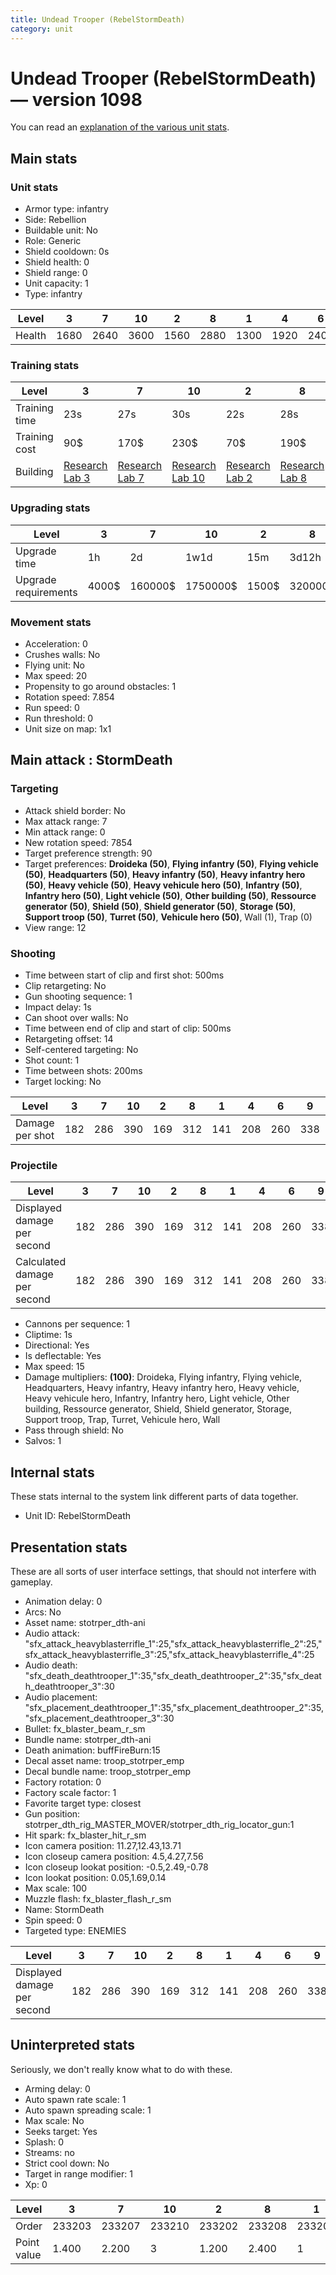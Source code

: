 ```yaml
---
title: Undead Trooper (RebelStormDeath)
category: unit
---
```


# Undead Trooper (RebelStormDeath) — version 1098

You can read an [explanation  of the various unit stats](unitexplained.md).

## Main stats

### Unit stats

  * Armor type: infantry
  * Side: Rebellion
  * Buildable unit: No
  * Role: Generic
  * Shield cooldown: 0s
  * Shield health: 0
  * Shield range: 0
  * Unit capacity: 1
  * Type: infantry

|Level |3   |7   |10  |2   |8   |1   |4   |6   |9   |5   |
|------|----|----|----|----|----|----|----|----|----|----|
|Health|1680|2640|3600|1560|2880|1300|1920|2400|3120|2160|


### Training stats

|Level        |3                                     |7                                     |10                                     |2                                     |8                                     |1                                |4                                     |6                                     |9                                     |5                                     |
|-------------|--------------------------------------|--------------------------------------|---------------------------------------|--------------------------------------|--------------------------------------|---------------------------------|--------------------------------------|--------------------------------------|--------------------------------------|--------------------------------------|
|Training time|23s                                   |27s                                   |30s                                    |22s                                   |28s                                   |20s                              |24s                                   |26s                                   |29s                                   |25s                                   |
|Training cost|90$                                   |170$                                  |230$                                   |70$                                   |190$                                  |50$                              |110$                                  |150$                                  |210$                                  |130$                                  |
|Building     |[Research Lab 3](rebelOffenseLab.html)|[Research Lab 7](rebelOffenseLab.html)|[Research Lab 10](rebelOffenseLab.html)|[Research Lab 2](rebelOffenseLab.html)|[Research Lab 8](rebelOffenseLab.html)|[Barracks 10](rebelBarracks.html)|[Research Lab 4](rebelOffenseLab.html)|[Research Lab 6](rebelOffenseLab.html)|[Research Lab 9](rebelOffenseLab.html)|[Research Lab 5](rebelOffenseLab.html)|


### Upgrading stats

|Level               |3    |7      |10      |2    |8      |1   |4     |6      |9       |5     |
|--------------------|-----|-------|--------|-----|-------|----|------|-------|--------|------|
|Upgrade time        |1h   |2d     |1w1d    |15m  |3d12h  |0s  |3h30m |1d     |5d      |8h    |
|Upgrade requirements|4000$|160000$|1750000$|1500$|320000$|600$|12500$|100000$|1000000$|25000$|


### Movement stats

  * Acceleration: 0
  * Crushes walls: No
  * Flying unit: No
  * Max speed: 20
  * Propensity to go around obstacles: 1
  * Rotation speed: 7.854
  * Run speed: 0
  * Run threshold: 0
  * Unit size on map: 1x1

## Main attack : StormDeath

### Targeting

  * Attack shield border: No
  * Max attack range: 7
  * Min attack range: 0
  * New rotation speed: 7854
  * Target preference strength: 90
  * Target preferences: **Droideka (50)**, **Flying infantry (50)**, **Flying vehicle (50)**, **Headquarters (50)**, **Heavy infantry (50)**, **Heavy infantry hero (50)**, **Heavy vehicle (50)**, **Heavy vehicule hero (50)**, **Infantry (50)**, **Infantry hero (50)**, **Light vehicle (50)**, **Other building (50)**, **Ressource generator (50)**, **Shield (50)**, **Shield generator (50)**, **Storage (50)**, **Support troop (50)**, **Turret (50)**, **Vehicule hero (50)**, Wall (1), Trap (0)
  * View range: 12

### Shooting

  * Time between start of clip and first shot: 500ms
  * Clip retargeting: No
  * Gun shooting sequence: 1
  * Impact delay: 1s
  * Can shoot over walls: No
  * Time between end of clip and start of clip: 500ms
  * Retargeting offset: 14
  * Self-centered targeting: No
  * Shot count: 1
  * Time between shots: 200ms
  * Target locking: No

|Level          |3  |7  |10 |2  |8  |1  |4  |6  |9  |5  |
|---------------|---|---|---|---|---|---|---|---|---|---|
|Damage per shot|182|286|390|169|312|141|208|260|338|234|


### Projectile

|Level                       |3  |7  |10 |2  |8  |1  |4  |6  |9  |5  |
|----------------------------|---|---|---|---|---|---|---|---|---|---|
|Displayed damage per second |182|286|390|169|312|141|208|260|338|234|
|Calculated damage per second|182|286|390|169|312|141|208|260|338|234|


  * Cannons per sequence: 1
  * Cliptime: 1s
  * Directional: Yes
  * Is deflectable: Yes
  * Max speed: 15
  * Damage multipliers: **(100)**: Droideka, Flying infantry, Flying vehicle, Headquarters, Heavy infantry, Heavy infantry hero, Heavy vehicle, Heavy vehicule hero, Infantry, Infantry hero, Light vehicle, Other building, Ressource generator, Shield, Shield generator, Storage, Support troop, Trap, Turret, Vehicule hero, Wall
  * Pass through shield: No
  * Salvos: 1

## Internal stats

These stats internal to the system link different parts of data together.

  * Unit ID: RebelStormDeath

## Presentation stats

These are all sorts of user interface settings, that should not interfere with gameplay.

  * Animation delay: 0
  * Arcs: No
  * Asset name: stotrper_dth-ani
  * Audio attack: "sfx_attack_heavyblasterrifle_1":25,"sfx_attack_heavyblasterrifle_2":25,"sfx_attack_heavyblasterrifle_3":25,"sfx_attack_heavyblasterrifle_4":25
  * Audio death: "sfx_death_deathtrooper_1":35,"sfx_death_deathtrooper_2":35,"sfx_death_deathtrooper_3":30
  * Audio placement: "sfx_placement_deathtrooper_1":35,"sfx_placement_deathtrooper_2":35,"sfx_placement_deathtrooper_3":30
  * Bullet: fx_blaster_beam_r_sm
  * Bundle name: stotrper_dth-ani
  * Death animation: buffFireBurn:15
  * Decal asset name: troop_stotrper_emp
  * Decal bundle name: troop_stotrper_emp
  * Factory rotation: 0
  * Factory scale factor: 1
  * Favorite target type: closest
  * Gun position: stotrper_dth_rig_MASTER_MOVER/stotrper_dth_rig_locator_gun:1
  * Hit spark: fx_blaster_hit_r_sm
  * Icon camera position: 11.27,12.43,13.71
  * Icon closeup camera position: 4.5,4.27,7.56
  * Icon closeup lookat position: -0.5,2.49,-0.78
  * Icon lookat position: 0.05,1.69,0.14
  * Max scale: 100
  * Muzzle flash: fx_blaster_flash_r_sm
  * Name: StormDeath
  * Spin speed: 0
  * Targeted type: ENEMIES

|Level                      |3  |7  |10 |2  |8  |1  |4  |6  |9  |5  |
|---------------------------|---|---|---|---|---|---|---|---|---|---|
|Displayed damage per second|182|286|390|169|312|141|208|260|338|234|


## Uninterpreted stats

Seriously, we don't really know what to do with these.

  * Arming delay: 0
  * Auto spawn rate scale: 1
  * Auto spawn spreading scale: 1
  * Max scale: No
  * Seeks target: Yes
  * Splash: 0
  * Streams: no
  * Strict cool down: No
  * Target in range modifier: 1
  * Xp: 0

|Level      |3     |7     |10    |2     |8     |1     |4     |6     |9     |5     |
|-----------|------|------|------|------|------|------|------|------|------|------|
|Order      |233203|233207|233210|233202|233208|233201|233204|233206|233209|233205|
|Point value|1.400 |2.200 |3     |1.200 |2.400 |1     |1.600 |2     |2.600 |1.800 |


